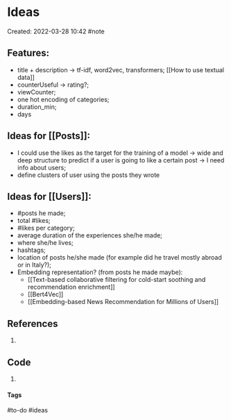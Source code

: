 # Ideas
Created: 2022-03-28 10:42
#note 

## Features:
- title + description -> tf-idf, word2vec, transformers; [[How to use textual data]]
- counterUseful -> rating?;
- viewCounter;
- one hot encoding of categories;
- duration_min;
- days

## Ideas for [[Posts]]:
- I could use the likes as the target for the training of a model -> wide and deep structure to predict if a user is going to like a certain post -> I need info about users;
- define clusters of user using the posts they wrote 

## Ideas for [[Users]]:
- \#posts he made;
- total \#likes;
- \#likes per category;
- average duration of the experiences she/he made;
- where she/he lives;
- hashtags;
- location of posts he/she made (for example did he travel mostly abroad or in Italy?); 
- Embedding representation? (from posts he made maybe):
	- [[Text-based collaborative filtering for cold-start soothing and recommendation enrichment]]
	- [[Bert4Vec]]
	- [[Embedding-based News Recommendation for Millions of Users]]

## References
1. 

## Code
1. 

#### Tags
#to-do #ideas